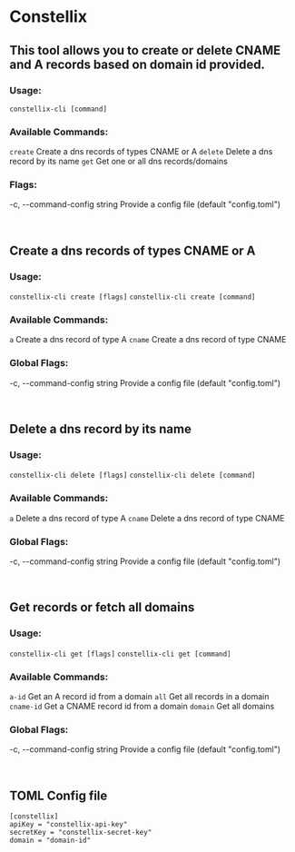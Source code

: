 # Constellix

## This tool allows you to create or delete CNAME and A records based on domain id provided.

### Usage:
  `constellix-cli [command]`

### Available Commands:
  `create`      Create a dns records of types CNAME or A
  `delete`      Delete a dns record by its name
  `get`         Get one or all dns records/domains

### Flags:
  -c, --command-config string   Provide a config file (default "config.toml")


&nbsp;  
## Create a dns records of types CNAME or A

### Usage:
  `constellix-cli create [flags]`
  `constellix-cli create [command]`

### Available Commands:
  `a`           Create a dns record of type A
  `cname`       Create a dns record of type CNAME

### Global Flags:
  -c, --command-config string   Provide a config file (default "config.toml")


&nbsp;  
## Delete a dns record by its name

### Usage:
  `constellix-cli delete [flags]`
  `constellix-cli delete [command]`

### Available Commands:
  `a`           Delete a dns record of type A
  `cname`       Delete a dns record of type CNAME

### Global Flags:
  -c, --command-config string   Provide a config file (default "config.toml")


&nbsp;  
## Get records or fetch all domains  

### Usage:
  `constellix-cli get [flags]`
  `constellix-cli get [command]`

### Available Commands:
  `a-id`        Get an A record id from a domain
  `all`         Get all records in a domain
  `cname-id`    Get a CNAME record id from a domain
  `domain`      Get all domains

### Global Flags:
  -c, --command-config string   Provide a config file (default "config.toml")
 

&nbsp;  
## TOML Config file
```
[constellix]
apiKey = "constellix-api-key"
secretKey = "constellix-secret-key"
domain = "domain-id"
```

